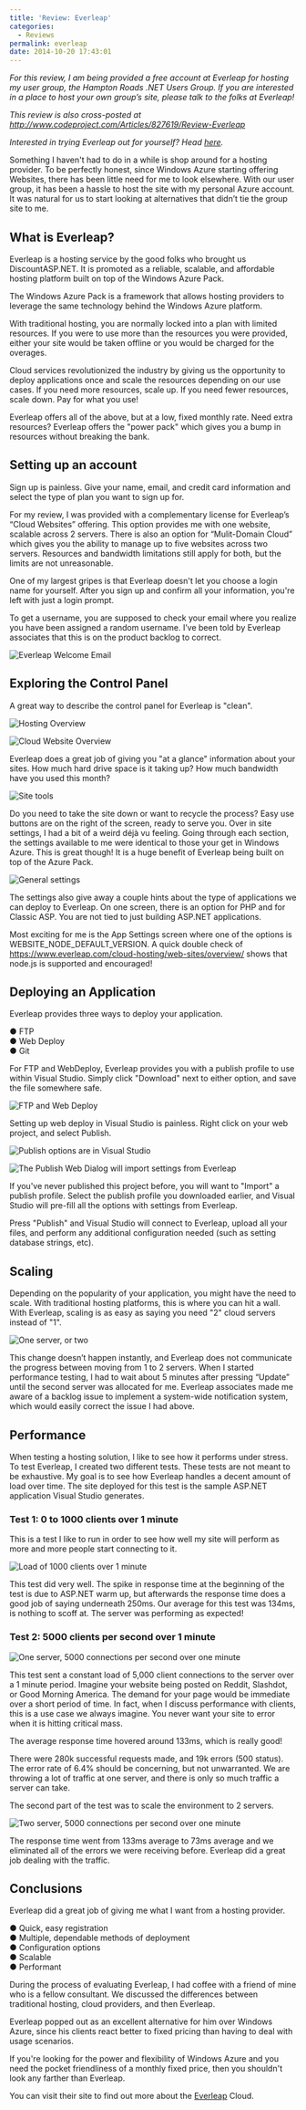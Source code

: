 ```yaml
---
title: 'Review: Everleap'
categories:
  - Reviews
permalink: everleap
date: 2014-10-20 17:43:01
---
```


*For this review, I am being provided a free account at Everleap for hosting my user group, the Hampton Roads .NET Users Group. If you are interested in a place to host your own group’s site, please talk to the folks at Everleap!*

*This review is also cross-posted at http://www.codeproject.com/Articles/827619/Review-Everleap*

*Interested in trying Everleap out for yourself?  Head [here](http://www.everleap.com/a/kevgriffin).*

Something I haven't had to do in a while is shop around for a hosting provider. To be perfectly honest, since Windows Azure starting offering Websites, there has been little need for me to look elsewhere.  With our user group, it has been a hassle to host the site with my personal Azure account.  It was natural for us to start looking at alternatives that didn’t tie the group site to me.

## What is Everleap? ##
Everleap is a hosting service by the good folks who brought us DiscountASP.NET. It is promoted as a reliable, scalable, and affordable hosting platform built on top of the Windows Azure Pack.  

The Windows Azure Pack is a framework that allows hosting providers to leverage the same technology behind the Windows Azure platform.  

With traditional hosting, you are normally locked into a plan with limited resources. If you were to use more than the resources you were provided, either your site would be taken offline or you would be charged for the overages.

Cloud services revolutionized the industry by giving us the opportunity to deploy applications once and scale the resources depending on our use cases. If you need more resources, scale up. If you need fewer resources, scale down. Pay for what you use!

Everleap offers all of the above, but at a low, fixed monthly rate. Need extra resources? Everleap offers the "power pack" which gives you a bump in resources without breaking the bank.

## Setting up an account ##
Sign up is painless. Give your name, email, and credit card information and select the type of plan you want to sign up for.

For my review, I was provided with a complementary license for Everleap’s “Cloud Websites” offering.  This option provides me with one website, scalable across 2 servers.  There is also an option for “Mulit-Domain Cloud” which gives you the ability to manage up to five websites across two servers.  Resources and bandwidth limitations still apply for both, but the limits are not unreasonable.

One of my largest gripes is that Everleap doesn't let you choose a login name for yourself. After you sign up and confirm all your information, you're left with just a login prompt.
 
To get a username, you are supposed to check your email where you realize you have been assigned a random username.  I’ve been told by Everleap associates that this is on the product backlog to correct.
 
![Everleap Welcome Email](https://griffcdn.blob.core.windows.net/kevgriffinpublic/everleap-1.png)

## Exploring the Control Panel ##

A great way to describe the control panel for Everleap is "clean".
 
![Hosting Overview](https://griffcdn.blob.core.windows.net/kevgriffinpublic/everleap-2.png)
 
![Cloud Website Overview](https://griffcdn.blob.core.windows.net/kevgriffinpublic/everleap-3.png)

Everleap does a great job of giving you "at a glance" information about your sites. How much hard drive space is it taking up? How much bandwidth have you used this month?
 
![Site tools](https://griffcdn.blob.core.windows.net/kevgriffinpublic/everleap-4.png)

Do you need to take the site down or want to recycle the process? Easy use buttons are on the right of the screen, ready to serve you.
Over in site settings, I had a bit of a weird déjà vu feeling. Going through each section, the settings available to me were identical to those your get in Windows Azure. This is great though! It is a huge benefit of Everleap being built on top of the Azure Pack.
 
![General settings](https://griffcdn.blob.core.windows.net/kevgriffinpublic/everleap-5.png)

The settings also give away a couple hints about the type of applications we can deploy to Everleap. On one screen, there is an option for PHP and for Classic ASP. You are not tied to just building ASP.NET applications.

Most exciting for me is the App Settings screen where one of the options is WEBSITE\_NODE\_DEFAULT_VERSION. A quick double check of https://www.everleap.com/cloud-hosting/web-sites/overview/ shows that node.js is supported and encouraged!

## Deploying an Application ##
Everleap provides three ways to deploy your application.
  
●	FTP  
●	Web Deploy  
●	Git  

For FTP and WebDeploy, Everleap provides you with a publish profile to use within Visual Studio. Simply click "Download" next to either option, and save the file somewhere safe.
 
![FTP and Web Deploy](https://griffcdn.blob.core.windows.net/kevgriffinpublic/everleap-6.png)

Setting up web deploy in Visual Studio is painless. Right click on your web project, and select Publish.

![Publish options are in Visual Studio](https://griffcdn.blob.core.windows.net/kevgriffinpublic/everleap-7.png)
 
![The Publish Web Dialog will import settings from Everleap](https://griffcdn.blob.core.windows.net/kevgriffinpublic/everleap-8.png)

If you've never published this project before, you will want to "Import" a publish profile. Select the publish profile you downloaded earlier, and Visual Studio will pre-fill all the options with settings from Everleap.

Press "Publish" and Visual Studio will connect to Everleap, upload all your files, and perform any additional configuration needed (such as setting database strings, etc).

## Scaling ##
Depending on the popularity of your application, you might have the need to scale. With traditional hosting platforms, this is where you can hit a wall. With Everleap, scaling is as easy as saying you need "2" cloud servers instead of "1".
 
![One server, or two](https://griffcdn.blob.core.windows.net/kevgriffinpublic/everleap-9.png)

This change doesn’t happen instantly, and Everleap does not communicate the progress between moving from 1 to 2 servers.  When I started performance testing, I had to wait about 5 minutes after pressing “Update” until the second server was allocated for me. 
Everleap associates made me aware of a backlog issue to implement a system-wide notification system, which would easily correct the issue I had above.

## Performance ##
When testing a hosting solution, I like to see how it performs under stress. To test Everleap, I created two different tests.  These tests are not meant to be exhaustive.  My goal is to see how Everleap handles a decent amount of load over time.  The site deployed for this test is the sample ASP.NET application Visual Studio generates.  

### Test 1: 0 to 1000 clients over 1 minute ###

This is a test I like to run in order to see how well my site will perform as more and more people start connecting to it.

![Load of 1000 clients over 1 minute](https://griffcdn.blob.core.windows.net/kevgriffinpublic/everleap-10.png)

This test did very well.  The spike in response time at the beginning of the test is due to ASP.NET warm up, but afterwards the response time does a good job of saying underneath 250ms.  Our average for this test was 134ms, is nothing to scoff at.  The server was performing as expected!

### Test 2: 5000 clients per second over 1 minute ###
 
![One server, 5000 connections per second over one minute](https://griffcdn.blob.core.windows.net/kevgriffinpublic/everleap-11.png)

This test sent a constant load of 5,000 client connections to the server over a 1 minute period. Imagine your website being posted on Reddit, Slashdot, or Good Morning America. The demand for your page would be immediate over a short period of time. In fact, when I discuss performance with clients, this is a use case we always imagine. You never want your site to error when it is hitting critical mass.

The average response time hovered around 133ms, which is really good!

There were 280k successful requests made, and 19k errors (500 status). The error rate of 6.4% should be concerning, but not unwarranted. We are throwing a lot of traffic at one server, and there is only so much traffic a server can take.

The second part of the test was to scale the environment to 2 servers.

![Two server, 5000 connections per second over one minute](https://griffcdn.blob.core.windows.net/kevgriffinpublic/everleap-12.png)

The response time went from 133ms average to 73ms average and we eliminated all of the errors we were receiving before. Everleap did a great job dealing with the traffic.

## Conclusions ##

Everleap did a great job of giving me what I want from a hosting provider.

●	Quick, easy registration  
●	Multiple, dependable methods of deployment  
●	Configuration options  
●	Scalable  
●	Performant  

During the process of evaluating Everleap, I had coffee with a friend of mine who is a fellow consultant. We discussed the differences between traditional hosting, cloud providers, and then Everleap.

Everleap popped out as an excellent alternative for him over Windows Azure, since his clients react better to fixed pricing than having to deal with usage scenarios.

If you're looking for the power and flexibility of Windows Azure and you need the pocket friendliness of a monthly fixed price, then you shouldn't look any farther than Everleap.

You can visit their site to find out more about the [Everleap](http://www.everleap.com/a/kevgriffin) Cloud.

